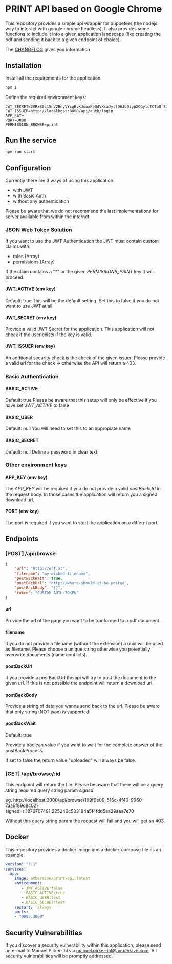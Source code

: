 # PRINT API based on Google Chrome

This repository provides a simple api wrapper for puppeteer (the nodejs way to interact with google chrome headless). It also provides some functions to include it into a given application landscape (like creating the pdf and sending it back to a given endpoint of choice).

The [CHANGELOG](CHANGELOG.md) gives you information  

## Installation

Install all the requirements for the application.

```bash
npm i
```

Define the required environment keys:

```
JWT_SECRET=2VRxS0s15nV2BnyVYcgBvKJwoaPeQdVXsaJylt96Jb9iypXOGylcTCTo8rS1E7Mk
JWT_ISSUER=http://localhost:8000/api/auth/login
APP_KEY=
PORT=3000
PERMISSION_BROWSE=print
```

## Run the service

```bash
npm run start 
```

## Configuration

Currently there are 3 ways of using this application:
- with JWT
- with Basic Auth
- without any authentication

Please be aware that we do not recommend the last implementations for server available from within the internet.

### JSON Web Token Solution

If you want to use the JWT Authentication the JWT must contain custom claims with:
- roles (Array)
- permissions (Array)

If the claim contains a "*" or the given *PERMISSIONS_PRINT* key it will proceed.

#### JWT_ACTIVE (env key)

Default: true
This will be the default setting. Set this to false if you do not want to use JWT at all.

#### JWT_SECRET (env key)

Provide a valid JWT Secret for the application. This application will not check if the user exists if the key is valid.

#### JWT_ISSUER (env key)

An addtional security check is the check of the given issuer. Please provide a valid url for the check -> otherwise the API will return a 403.

### Basic Authentication

#### BASIC_ACTIVE
Default: true
Please be aware that this setup will only be effective if you have set *JWT_ACTIVE* to false

#### BASIC_USER
Default: null
You will need to set this to an appropiate name

#### BASIC_SECRET
Default: null
Define a password in clear text.

### Other environment keys 

#### APP_KEY (env key)

The *APP_KEY* will be required if you do not provide a valid *postBackUrl* in the request body. In those cases the application will return you a signed download url.

#### PORT (env key)

The port is required if you want to start the application on a differnt port.

## Endpoints
### [POST] /api/browse

```json
{
    "url": "http://orf.at",
    "filename": "my-wished-filename",
    "postBackWait": true,
    "postBackUrl": "http://where-should-it-be-posted",
    "postBackBody": "{}",
    "token": "CUSTOM AUTH-TOKEN"
}
```

#### url

Provide the url of the page you want to be tranformed to a pdf document.

#### filename

If you do not provide a filename (without the extension) a uuid will be used as filename. Please choose a unique string otherwise you potentially overwrite documents (name conflicts).

#### postBackUrl

If you provide a postBackUrl the api will try to post the document to the given url. If this is not possible the endpoint will return a download url.

#### postBackBody

Provide a string of data you wanna send back to the url. Please be aware that only string (NOT json) is supported.

#### postBackWait
Default: true

Provide a boolean value if you want to wait for the complete answer of the postBackProcess.

If set to false the return value "uploaded" will always be false. 

### [GET] /api/browse/:id

This endpoint will return the file. Please be aware that there will be a query string required query string param *signed*.

eg. http://localhost:3000/api/browse/199f0e09-516c-4f40-9960-7aa6f89d8c02?signed=r:1876707481;225240c533184a5f4fdd5aa29aea7e70

Without this query string param the request will fail and you will get an 403.

## Docker
This repository provides a docker image and a docker-compose file as an example.

```yml
version: "3.1"
services:
  app: 
    image: ambersive/print-api:latest
    environment: 
       - JWT_ACTIVE:false
       - BASIC_ACTIVE:true
       - BASIC_USER:test
       - BASIC_SECRET:test
    restart:  always
    ports:
    - "9005:3000"
```

## Security Vulnerabilities

If you discover a security vulnerability within this application, please send an e-mail to Manuel Pirker-Ihl via [manuel.pirker-ihl@ambersive.com](mailto:manuel.pirker-ihl@ambersive.com). All security vulnerabilities will be promptly addressed.
